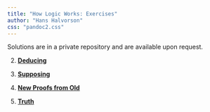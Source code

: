 ```yaml
---
title: "How Logic Works: Exercises"
author: "Hans Halvorson"
css: "pandoc2.css"
---
```


Solutions are in a private repository and are available upon request.


2. [**Deducing**](deducing.html)

3. [**Supposing**](supposing.html)

4. [**New Proofs from Old**](new-proofs.html)

5. [**Truth**](truth.html)

